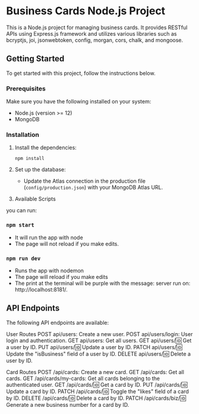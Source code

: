 # Business Cards Node.js Project

This is a Node.js project for managing business cards. It provides RESTful APIs using Express.js framework and utilizes various libraries such as bcryptjs, joi, jsonwebtoken, config, morgan, cors, chalk, and mongoose.

## Getting Started

To get started with this project, follow the instructions below.

### Prerequisites

Make sure you have the following installed on your system:

- Node.js (version >= 12)
- MongoDB

### Installation

1. Install the dependencies:

   ```
   npm install
   ```

2. Set up the database:

   - Update the Atlas connection in the production file (`config/production.json`) with your MongoDB Atlas URL.

3. Available Scripts

you can run:

### `npm start`

- It will run the app with node
- The page will not reload if you make edits.

### `npm run dev`

- Runs the app with nodemon
- The page will reload if you make edits
- The print at the terminal will be purple with the message:
  server run on: http://localhost:8181/.

## API Endpoints

The following API endpoints are available:

User Routes
POST api/users: Create a new user.
POST api/users/login: User login and authentication.
GET api/users: Get all users.
GET api/users/:id: Get a user by ID.
PUT api/users/:id: Update a user by ID.
PATCH api/users/:id: Update the "isBusiness" field of a user by ID.
DELETE api/users/:id: Delete a user by ID.

Card Routes
POST /api/cards: Create a new card.
GET /api/cards: Get all cards.
GET /api/cards/my-cards: Get all cards belonging to the authenticated user.
GET /api/cards/:id: Get a card by ID.
PUT /api/cards/:id: Update a card by ID.
PATCH /api/cards/:id: Toggle the "likes" field of a card by ID.
DELETE /api/cards/:id: Delete a card by ID.
PATCH /api/cards/biz/:id: Generate a new business number for a card by ID.
